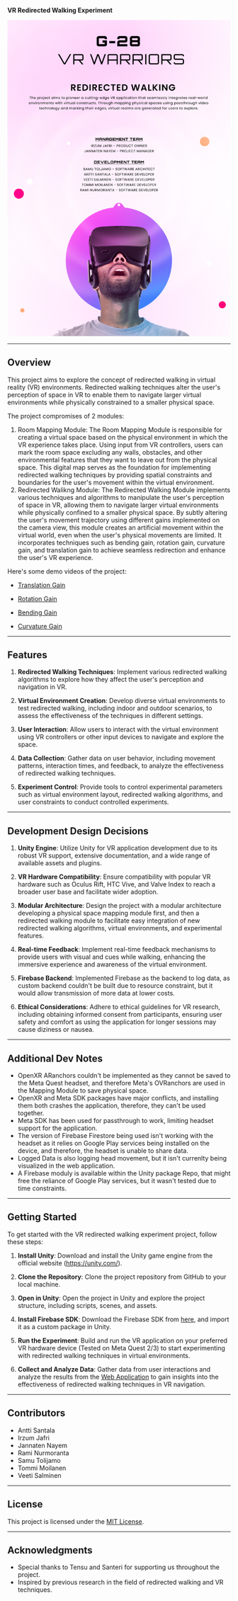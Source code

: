 **VR Redirected Walking Experiment**

![Image](project_poster.jpg)

---

## Overview
This project aims to explore the concept of redirected walking in virtual reality (VR) environments. Redirected walking techniques alter the user's perception of space in VR to enable them to navigate larger virtual environments while physically constrained to a smaller physical space. 

The project compromises of 2 modules:
1. Room Mapping Module: The Room Mapping Module is responsible for creating a virtual space based on the physical environment in which the VR experience takes place. Using input from VR controllers, users can mark the room space excluding any walls, obstacles, and other environmental features that they want to leave out from the physical space. This digital map serves as the foundation for implementing redirected walking techniques by providing spatial constraints and boundaries for the user's movement within the virtual environment.
2. Redirected Walikng Module: The Redirected Walking Module implements various techniques and algorithms to manipulate the user's perception of space in VR, allowing them to navigate larger virtual environments while physically confined to a smaller physical space. By subtly altering the user's movement trajectory using different gains implemented on the camera view, this module creates an artificial movement within the virtual world, even when the user's physical movements are limited. It incorporates techniques such as bending gain, rotation gain, curvature gain, and translation gain to achieve seamless redirection and enhance the user's VR experience.

Here's some demo videos of the project:

- [Translation Gain](https://tuni-my.sharepoint.com/:v:/g/personal/jannaten_nayem_tuni_fi1/EUKDCBj7cEhMvmWYwrocrEIB9WtsY8JmycO0TiSzdr2vXw?nav=eyJyZWZlcnJhbEluZm8iOnsicmVmZXJyYWxBcHAiOiJPbmVEcml2ZUZvckJ1c2luZXNzIiwicmVmZXJyYWxBcHBQbGF0Zm9ybSI6IldlYiIsInJlZmVycmFsTW9kZSI6InZpZXciLCJyZWZlcnJhbFZpZXciOiJNeUZpbGVzTGlua0NvcHkifX0&e=cJHMFY)

- [Rotation Gain](https://tuni-my.sharepoint.com/:v:/g/personal/jannaten_nayem_tuni_fi1/EfYR0bse6YJDlKA9-vZKKFsBnlks2SOjMJfIp9nknmfPJQ?nav=eyJyZWZlcnJhbEluZm8iOnsicmVmZXJyYWxBcHAiOiJPbmVEcml2ZUZvckJ1c2luZXNzIiwicmVmZXJyYWxBcHBQbGF0Zm9ybSI6IldlYiIsInJlZmVycmFsTW9kZSI6InZpZXciLCJyZWZlcnJhbFZpZXciOiJNeUZpbGVzTGlua0NvcHkifX0&e=4zzScr)
- [Bending Gain](https://tuni-my.sharepoint.com/:v:/g/personal/jannaten_nayem_tuni_fi1/EVyd8cGo4XpMtvVvIpcVaVgBdcQfbj2bYllAKAeIy8Ld2A?nav=eyJyZWZlcnJhbEluZm8iOnsicmVmZXJyYWxBcHAiOiJPbmVEcml2ZUZvckJ1c2luZXNzIiwicmVmZXJyYWxBcHBQbGF0Zm9ybSI6IldlYiIsInJlZmVycmFsTW9kZSI6InZpZXciLCJyZWZlcnJhbFZpZXciOiJNeUZpbGVzTGlua0NvcHkifX0&e=xEoFNF)

- [Curvature Gain](https://tuni-my.sharepoint.com/:v:/g/personal/jannaten_nayem_tuni_fi1/EVJlfeu46ndItFe7qFkNPoQBCwM8XzriWL4av2yJnWrN1A?nav=eyJyZWZlcnJhbEluZm8iOnsicmVmZXJyYWxBcHAiOiJPbmVEcml2ZUZvckJ1c2luZXNzIiwicmVmZXJyYWxBcHBQbGF0Zm9ybSI6IldlYiIsInJlZmVycmFsTW9kZSI6InZpZXciLCJyZWZlcnJhbFZpZXciOiJNeUZpbGVzTGlua0NvcHkifX0&e=SI4FyY)

---

## Features

1. **Redirected Walking Techniques**: Implement various redirected walking algorithms to explore how they affect the user's perception and navigation in VR.

2. **Virtual Environment Creation**: Develop diverse virtual environments to test redirected walking, including indoor and outdoor scenarios, to assess the effectiveness of the techniques in different settings.

3. **User Interaction**: Allow users to interact with the virtual environment using VR controllers or other input devices to navigate and explore the space.

4. **Data Collection**: Gather data on user behavior, including movement patterns, interaction times, and feedback, to analyze the effectiveness of redirected walking techniques.

5. **Experiment Control**: Provide tools to control experimental parameters such as virtual environment layout, redirected walking algorithms, and user constraints to conduct controlled experiments.

---

## Development Design Decisions

1. **Unity Engine**: Utilize Unity for VR application development due to its robust VR support, extensive documentation, and a wide range of available assets and plugins.

2. **VR Hardware Compatibility**: Ensure compatibility with popular VR hardware such as Oculus Rift, HTC Vive, and Valve Index to reach a broader user base and facilitate wider adoption.

3. **Modular Architecture**: Design the project with a modular architecture developing a physical space mapping module first, and then a redirected walking module to facilitate easy integration of new redirected walking algorithms, virtual environments, and experimental features.

4. **Real-time Feedback**: Implement real-time feedback mechanisms to provide users with visual and cues while walking, enhancing the immersive experience and awareness of the virtual environment.

5. **Firebase Backend**: Implemented Firebase as the backend to log data, as custom backend couldn't be built due to resource constraint, but it would allow transmission of more data at lower costs.

6.  **Ethical Considerations**: Adhere to ethical guidelines for VR research, including obtaining informed consent from participants, ensuring user safety and comfort as using the application for longer sessions may cause diziness or nausea.
---

## Additional Dev Notes

- OpenXR ARanchors couldn't be implemented as they cannot be saved to the Meta Quest headset, and therefore Meta's OVRanchors are used in the Mapping Module to save physical space.
- OpenXR and Meta SDK packages have major conflicts, and installing them both crashes the application, therefore, they can't be used together.
- Meta SDK has been used for passthrough to work, limiting headset support for the application.
- The version of Firebase Firestore being used isn't working with the headset as it relies on Google Play services being installed on the device, and therefore, the headset is unable to share data.
- Logged Data is also logging head movement, but it isn't currenlty being visualized in the web application.
- A Firebase moduly is available within the Unity package Repo, that might free the reliance of Google Play services, but it wasn't tested due to time constraints.
  
---

## Getting Started

To get started with the VR redirected walking experiment project, follow these steps:

1. **Install Unity**: Download and install the Unity game engine from the official website (https://unity.com/).

2. **Clone the Repository**: Clone the project repository from GitHub to your local machine.

4. **Open in Unity**: Open the project in Unity and explore the project structure, including scripts, scenes, and assets.

5. **Install Firebase SDK**: Download the Firebase SDK from [here](https://firebase.google.com/download/unity), and import it as a custom package in Unity.

6. **Run the Experiment**: Build and run the VR application on your preferred VR hardware device (Tested on Meta Quest 2/3) to start experimenting with redirected walking techniques in virtual environments.

7. **Collect and Analyze Data**: Gather data from user interactions and analyze the results from the [Web Application](https://rwe-demo.vercel.app/) to gain insights into the effectiveness of redirected walking techniques in VR navigation.

---

## Contributors

- Antti Santala
- Irzum Jafri
- Jannaten Nayem
- Rami Nurmoranta
- Samu Tolijamo
- Tommi Moilanen
- Veeti Salminen

---

## License

This project is licensed under the [MIT License](LICENSE).

---

## Acknowledgments

- Special thanks to Tensu and Santeri for supporting us throughout the project.
- Inspired by previous research in the field of redirected walking and VR techniques.
